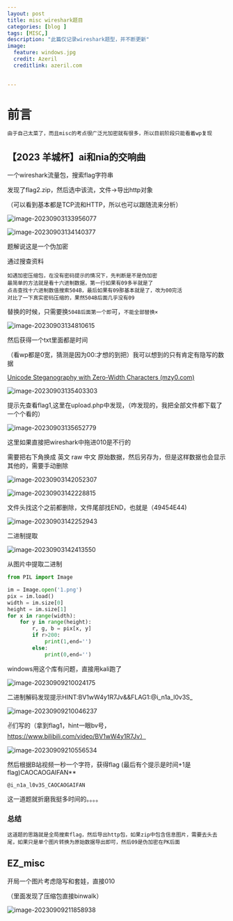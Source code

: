 ```yaml
---
layout: post
title: misc wireshark题目
categories: [blog ]
tags: [MISC,]
description: "此篇仅记录wireshark题型，并不断更新"
image:
  feature: windows.jpg
  credit: Azeril
  creditlink: azeril.com
 

---
```


# 前言

```java
由于自己太菜了，而且misc的考点很广泛光加密就有很多，所以目前阶段只能看着wp复现   
```



## 【2023 羊城杯】ai和nia的交响曲

一个wireshark流量包，搜索flag字符串

发现了flag2.zip，然后选中该流，文件->导出http对象

（可以看到基本都是TCP流和HTTP，所以也可以跟随流来分析）

![image-20230903133956077](C:\Users\c'x'k\AppData\Roaming\Typora\typora-user-images\image-20230903133956077.png)

![image-20230903134140377](C:\Users\c'x'k\AppData\Roaming\Typora\typora-user-images\image-20230903134140377.png)

题解说这是一个伪加密

通过搜查资料

```
如遇加密压缩包，在没有密码提示的情况下，先判断是不是伪加密
最简单的方法就是看十六进制数据，第一行如果有09多半就是了
点击查找十六进制数值搜索504B，最后如果有09那基本就是了，改为00完活
对比了一下真实密码压缩的，果然504B后面几乎没有09
```

替换的时候，只需要换`504B后面第一个即`可，`不能全部替换×`

![image-20230903134810615](C:\Users\c'x'k\AppData\Roaming\Typora\typora-user-images\image-20230903134810615.png)

然后获得一个txt里面都是时间

（看wp都是0宽，猜测是因为00:才想的到把）我可以想到的只有肯定有隐写的数据

[Unicode Steganography with Zero-Width Characters (mzy0.com)](https://www.mzy0.com/ctftools/zerowidth1/)

![image-20230903135403303](C:\Users\c'x'k\AppData\Roaming\Typora\typora-user-images\image-20230903135403303.png)

提示先查看flag1,这里在upload.php中发现，（咋发现的，我把全部文件都下载了一个个看的）

![image-20230903135652779](C:\Users\c'x'k\AppData\Roaming\Typora\typora-user-images\image-20230903135652779.png)

这里如果直接把wireshark中拖进010是不行的

需要把右下角换成 英文 raw 中文 原始数据，然后另存为，但是这样数据也会显示其他的，需要手动删除

![image-20230903142052307](C:\Users\c'x'k\AppData\Roaming\Typora\typora-user-images\image-20230903142052307.png)

![image-20230903142228815](C:\Users\c'x'k\AppData\Roaming\Typora\typora-user-images\image-20230903142228815.png)



文件头找这个之前都删除，文件尾部找END，也就是（49454E44)

![image-20230903142252943](C:\Users\c'x'k\AppData\Roaming\Typora\typora-user-images\image-20230903142252943.png)



二进制提取

![image-20230903142413550](C:\Users\c'x'k\AppData\Roaming\Typora\typora-user-images\image-20230903142413550.png)

从图片中提取二进制

```python
from PIL import Image

im = Image.open('1.png')
pix = im.load()
width = im.size[0]
height = im.size[1]
for x in range(width):
    for y in range(height):
        r, g, b = pix[x, y]
        if r>200:
            print(1,end='')
        else:
            print(0,end='')

```

windows用这个库有问题，直接用kali跑了

![image-20230909210024175](C:\Users\c'x'k\AppData\Roaming\Typora\typora-user-images\image-20230909210024175.png)

二进制解码发现提示HINT:BV1wW4y1R7Jv&&FLAG1:@i_n1a_l0v3S_

![image-20230909210046237](C:\Users\c'x'k\AppData\Roaming\Typora\typora-user-images\image-20230909210046237.png)



✌们写的（拿到flag1，hint一眼bv号，https://www.bilibili.com/video/BV1wW4y1R7Jv）

![image-20230909210556534](C:\Users\c'x'k\AppData\Roaming\Typora\typora-user-images\image-20230909210556534.png)

然后根据B站视频一秒一个字符，获得flag (最后有个提示是时间+1是flag)CAOCAOGAIFAN**

`@i_n1a_l0v3S_CAOCAOGAIFAN `

这一道题就折磨我挺多时间的。。。。

### 总结

```
这道题的思路就是全局搜索flag，然后导出http包，如果zip中包含信息图片，需要去头去尾，如果只是单个图片转换为原始数据导出即可，然后09是伪加密在PK后面
```

## EZ_misc

 开局一个图片考虑隐写和套娃，直接010

（里面发现了压缩包直接binwalk）

![image-20230909211858938](C:\Users\c'x'k\AppData\Roaming\Typora\typora-user-images\image-20230909211858938.png)
